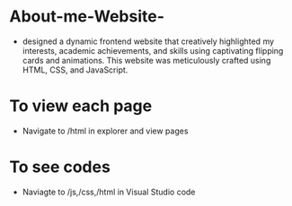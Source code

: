 # About-me-Website-
 - designed a dynamic frontend website that creatively highlighted my interests, academic achievements, and skills using captivating flipping cards and animations. This website was meticulously crafted using HTML, CSS, and JavaScript.
# To view each page 
 - Navigate to /html in explorer and view pages
# To see codes 
- Naviagte to /js,/css,/html in Visual Studio code


